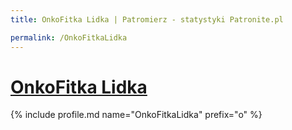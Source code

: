 ```yaml
---
title: OnkoFitka Lidka | Patromierz - statystyki Patronite.pl

permalink: /OnkoFitkaLidka
---
```


# [OnkoFitka Lidka](https://patronite.pl/OnkoFitkaLidka)

{% include profile.md name="OnkoFitkaLidka" prefix="o" %}
